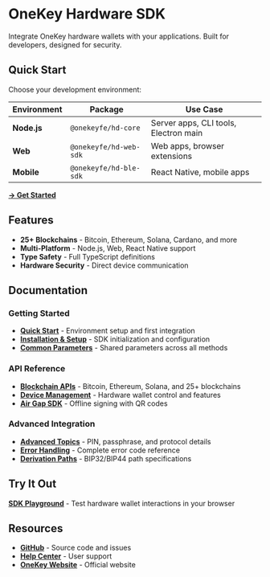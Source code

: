 # OneKey Hardware SDK

Integrate OneKey hardware wallets with your applications. Built for developers, designed for security.

## Quick Start

Choose your development environment:

| Environment | Package | Use Case |
|-------------|---------|----------|
| **Node.js** | `@onekeyfe/hd-core` | Server apps, CLI tools, Electron main |
| **Web** | `@onekeyfe/hd-web-sdk` | Web apps, browser extensions |
| **Mobile** | `@onekeyfe/hd-ble-sdk` | React Native, mobile apps |

**[→ Get Started](quick-start.md)**

## Features

- **25+ Blockchains** - Bitcoin, Ethereum, Solana, Cardano, and more
- **Multi-Platform** - Node.js, Web, React Native support
- **Type Safety** - Full TypeScript definitions
- **Hardware Security** - Direct device communication

## Documentation

### Getting Started
- **[Quick Start](quick-start.md)** - Environment setup and first integration
- **[Installation & Setup](coin-api/init.md)** - SDK initialization and configuration
- **[Common Parameters](coin-api/common-params.md)** - Shared parameters across all methods

### API Reference
- **[Blockchain APIs](coin-api/README.md)** - Bitcoin, Ethereum, Solana, and 25+ blockchains
- **[Device Management](device-api/README.md)** - Hardware wallet control and features
- **[Air Gap SDK](air-gap-sdk/README.md)** - Offline signing with QR codes

### Advanced Integration
- **[Advanced Topics](advanced/README.md)** - PIN, passphrase, and protocol details
- **[Error Handling](coin-api/error-code.md)** - Complete error code reference
- **[Derivation Paths](coin-api/path.md)** - BIP32/BIP44 path specifications

## Try It Out

**[SDK Playground](https://hardware-example.onekeytest.com/expo-playground/)** - Test hardware wallet interactions in your browser

## Resources

- **[GitHub](https://github.com/OneKeyHQ)** - Source code and issues
- **[Help Center](https://help.onekey.so/hc)** - User support
- **[OneKey Website](https://onekey.so/)** - Official website
